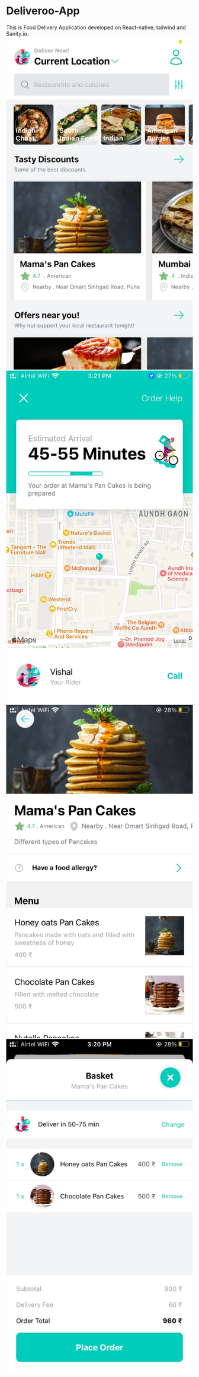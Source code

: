 # Deliveroo-App
This is Food Delivery Application developed on React-native, tailwind and Sanity.io.
![alt text](https://github.com/LaZZeR55/Deliveroo-App/blob/master/assets/0c633698-2550-44c0-836b-01d4d5fca320.jpg)
![alt text](https://github.com/LaZZeR55/Deliveroo-App/blob/master/assets/e84ae0b5-ff84-4aec-8ba4-85f4ca13db3f.jpg)
![alt text](https://github.com/LaZZeR55/Deliveroo-App/blob/master/assets/eeb6e525-6642-4a7a-a7a2-386287907ddd.jpg)
![alt text](https://github.com/LaZZeR55/Deliveroo-App/blob/master/assets/f629213b-895f-40bf-a6bd-073d7ee24fff.jpg)
